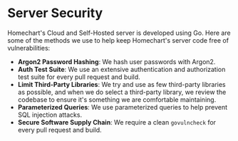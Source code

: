 # Server Security

Homechart's Cloud and Self-Hosted server is developed using Go.  Here are some of the methods we use to help keep Homechart's server code free of vulnerabilities:

- **Argon2 Password Hashing**: We hash user passwords with Argon2.
- **Auth Test Suite**: We use an extensive authentication and authorization test suite for every pull request and build.
- **Limit Third-Party Libraries**: We try and use as few third-party libraries as possible, and when we do select a third-party library, we review the codebase to ensure it's something we are comfortable maintaining.
- **Parameterized Queries**: We use parameterized queries to help prevent SQL injection attacks.
- **Secure Software Supply Chain**: We require a clean `govulncheck` for every pull request and build.

